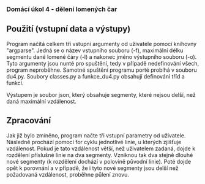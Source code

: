 ### Domácí úkol 4 - dělení lomených čar
## Použití (vstupní data a výstupy)
Program načítá celkem tři vstupní argumenty od uživatele pomocí knihovny "argparse". Jedná se o název vstupního souboru (-f), maximální délku segmentu dané lomené čáry (-l) a nakonec jméno výstupního souboru (-o). Tyto argumenty jsou nunté pro spuštění, tedy v případě nedefinování všech, program neproběhne. Samotné spuštění programu porté probíhá v souboru du4.py. Soubory classes.py a funkce_du4.py obsahují definování tříd a funkcí. 

Výstupem je soubor json, který obsahuje segmenty, které nejsou delší, než daná maximální vzdálenost. 

## Zpracování 
Jak již bylo zmíněno, program načte tři vstupní parametry od uživatele. Následně prochází pomocí for cyklu jednotlivé linie, u kterých zjišťuje vzdálenost. Pokud je tato vzdálenost větší, než uživatelem zadaná, dojde k rozdělení příslušné linie na dva segmenty. Vzniknou tak dva stejně dlouhé nové segmenty (k rozdělení dochází v polovině původní linie). Poté dojde opět k porovnání a v případě, že i tyto nové segmenty jsou delší než požadovaná vzdálenost, proběhne půlení znovu.